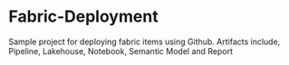 # Fabric-Deployment
Sample project for deploying fabric items using Github. Artifacts include, Pipeline, Lakehouse, Notebook, Semantic Model and Report

